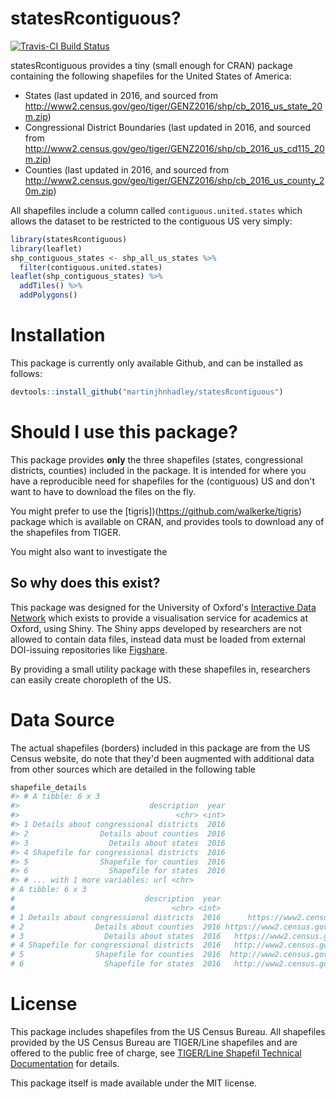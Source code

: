 
<!-- README.md is generated from README.Rmd. Please edit that file -->
statesRcontiguous?
==================

[![Travis-CI Build Status](https://travis-ci.org/martinjhnhadley/statesRcontiguous.svg?branch=master)](https://travis-ci.org/martinjhnhadley/statesRcontiguous)

statesRcontiguous provides a tiny (small enough for CRAN) package containing the following shapefiles for the United States of America:

-   States (last updated in 2016, and sourced from <http://www2.census.gov/geo/tiger/GENZ2016/shp/cb_2016_us_state_20m.zip>)
-   Congressional District Boundaries (last updated in 2016, and sourced from <http://www2.census.gov/geo/tiger/GENZ2016/shp/cb_2016_us_cd115_20m.zip>)
-   Counties (last updated in 2016, and sourced from <http://www2.census.gov/geo/tiger/GENZ2016/shp/cb_2016_us_county_20m.zip>)

All shapefiles include a column called `contiguous.united.states` which allows the dataset to be restricted to the contiguous US very simply:

``` r
library(statesRcontiguous)
library(leaflet)
shp_contiguous_states <- shp_all_us_states %>%
  filter(contiguous.united.states)
leaflet(shp_contiguous_states) %>%
  addTiles() %>%
  addPolygons()
```

Installation
============

This package is currently only available Github, and can be installed as follows:

``` r
devtools::install_github("martinjhnhadley/statesRcontiguous")
```

Should I use this package?
==========================

This package provides **only** the three shapefiles (states, congressional districts, counties) included in the package. It is intended for where you have a reproducible need for shapefiles for the (contiguous) US and don't want to have to download the files on the fly.

You might prefer to use the \[tigris\])(<https://github.com/walkerke/tigris>) package which is available on CRAN, and provides tools to download any of the shapefiles from TIGER.

You might also want to investigate the

So why does this exist?
-----------------------

This package was designed for the University of Oxford's [Interactive Data Network](http://idn.it.ox.ac.uk) which exists to provide a visualisation service for academics at Oxford, using Shiny. The Shiny apps developed by researchers are not allowed to contain data files, instead data must be loaded from external DOI-issuing repositories like [Figshare](www.figshare.com).

By providing a small utility package with these shapefiles in, researchers can easily create choropleth of the US.

Data Source
===========

The actual shapefiles (borders) included in this package are from the US Census website, do note that they'd been augmented with additional data from other sources which are detailed in the following table

``` r
shapefile_details
#> # A tibble: 6 x 3
#>                             description  year
#>                                   <chr> <int>
#> 1 Details about congressional districts  2016
#> 2                Details about counties  2016
#> 3                  Details about states  2016
#> 4 Shapefile for congressional districts  2016
#> 5                Shapefile for counties  2016
#> 6                  Shapefile for states  2016
#> # ... with 1 more variables: url <chr>
# A tibble: 6 x 3
#                             description  year                                                                      url
#                                   <chr> <int>                                                                    <chr>
# 1 Details about congressional districts  2016      https://www2.census.gov/geo/tiger/TIGER2016/CD/tl_2016_us_cd115.zip
# 2                Details about counties  2016 https://www2.census.gov/geo/tiger/TIGER2016/COUNTY/tl_2016_us_county.zip
# 3                  Details about states  2016   https://www2.census.gov/geo/tiger/TIGER2016/STATE/tl_2016_us_state.zip
# 4 Shapefile for congressional districts  2016   http://www2.census.gov/geo/tiger/GENZ2016/shp/cb_2016_us_cd115_20m.zip
# 5                Shapefile for counties  2016  http://www2.census.gov/geo/tiger/GENZ2016/shp/cb_2016_us_county_20m.zip
# 6                  Shapefile for states  2016   http://www2.census.gov/geo/tiger/GENZ2016/shp/cb_2016_us_state_20m.zip
```

License
=======

This package includes shapefiles from the US Census Bureau. All shapefiles provided by the US Census Bureau are TIGER/Line shapefiles and are offered to the public free of charge, see [TIGER/Line Shapefil Technical Documentation](http://www2.census.gov/geo/pdfs/maps-data/data/tiger/tgrshp2016/TGRSHP2016_TechDoc.pdf) for details.

This package itself is made available under the MIT license.
